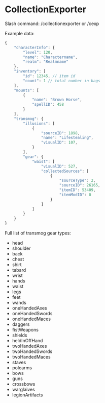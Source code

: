 # CollectionExporter
Slash command: /collectionexporter or /cexp

Example data:

```js
{
    "characterInfo": {
        "level": 120,
        "name": "Charactername",
        "realm": "Realmname"
    },
    "inventory": [
        "id": 12345, // item id
        "count": 1 // total number in bags
    ],
    "mounts": [
        {
            "name": "Brown Horse",
            "spellID": 458
        }
    ],
    "transmog": {
        "illusions": [
            {
                "sourceID": 1898,
                "name": "Lifestealing",
                "visualID": 107,
            }
        ],
        "gear": {
            "waist": [
                "visualID": 527,
                "collectedSources": [
                    {
                        "sourceType": 2,
                        "sourceID": 26165,
                        "itemID": 53409,
                        "itemModID": 0
                    }
                ]
            ]
        }
    }
}
```

Full list of transmog gear types:
- head
- shoulder
- back
- chest
- shirt
- tabard
- wrist
- hands
- waist
- legs
- feet
- wands
- oneHandedAxes
- oneHandedSwords
- oneHandedMaces
- daggers
- fistWeapons
- shields
- heldInOffHand
- twoHandedAxes
- twoHandedSwords
- twoHandedMaces
- staves
- polearms
- bows
- guns
- crossbows
- warglaives
- legionArtifacts
